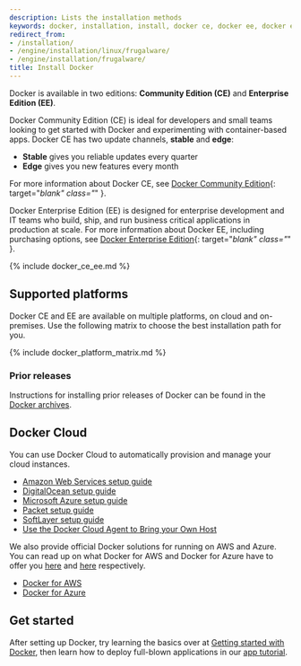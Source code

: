 ```yaml
---
description: Lists the installation methods
keywords: docker, installation, install, docker ce, docker ee, docker editions, stable, edge
redirect_from:
- /installation/
- /engine/installation/linux/frugalware/
- /engine/installation/frugalware/
title: Install Docker
---
```


Docker is available in two editions: **Community Edition (CE)** and **Enterprise
Edition (EE)**.

Docker Community Edition (CE) is ideal for developers and small
teams looking to get started with Docker and experimenting with container-based
apps. Docker CE has two update channels, **stable** and **edge**:

* **Stable** gives you reliable updates every quarter
* **Edge** gives you new features every month

For more information about Docker CE, see
[Docker Community Edition](https://www.docker.com/community-edition/){: target="_blank" class="_" }.

Docker Enterprise Edition (EE) is designed for enterprise
development and IT teams who build, ship, and run business critical
applications in production at scale. For more information about Docker EE,
including purchasing options, see
[Docker Enterprise Edition](https://www.docker.com/enterprise-edition/){: target="_blank" class="_" }.

{% include docker_ce_ee.md %}


## Supported platforms

Docker CE and EE are available on multiple platforms, on cloud and on-premises.
Use the following matrix to choose the best installation path for you.

{% include docker_platform_matrix.md %}

### Prior releases

Instructions for installing prior releases of Docker can be found in the
[Docker archives](/docsarchive/).

## Docker Cloud

You can use Docker Cloud to automatically provision and manage your cloud instances.

* [Amazon Web Services setup guide](/docker-cloud/infrastructure/link-aws.md)
* [DigitalOcean setup guide](/docker-cloud/infrastructure/link-do.md)
* [Microsoft Azure setup guide](/docker-cloud/infrastructure/link-azure.md)
* [Packet setup guide](/docker-cloud/infrastructure/link-packet.md)
* [SoftLayer setup guide](/docker-cloud/infrastructure/link-softlayer.md)
* [Use the Docker Cloud Agent to Bring your Own Host](/docker-cloud/infrastructure/byoh.md)

We also provide official Docker solutions for running on AWS and Azure. You can read
up on what Docker for AWS and Docker for Azure have to offer you
[here](/docker-for-aws/why/) and [here](/docker-for-azure/why/) respectively.

* [Docker for AWS](/docker-for-aws/)
* [Docker for Azure](/docker-for-azure/)

## Get started

After setting up Docker, try learning the basics over at
[Getting started with Docker](/engine/getstarted/), then learn how to deploy
full-blown applications in our [app tutorial](/engine/getstarted-voting-app/).
